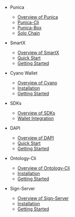 - Punica
  - [Overview of Punica](Punica/punica.md)
  - [Punica-Cli](Punica/punica-cli.md)
  - [Punica-Box](Punica/punica-box.md)
  - [Solo Chain](Punica/solo-chain.md)

- SmartX
  - [Overview of SmartX](SmartX/overview.md)
  - [Quick Start](SignSmartXServer/quickstart.md)
  - [Getting Started](SmartX/getting-started.md)

- Cyano Wallet
  - [Overview of Cyano](Cyano/overview.md)
  - [Installation](Cyano/installation.md)
  - [Getting Started](Cyano/getting-started.md)

- SDKs
  - [Overview of SDKs](SDKs/SDKs.md)
  - [Wallet Integration](SDKs/wallet-intergration.md)

- DAPI
  - [Overview of DAPI](dApi/overview.md)
  - [Quick Start](dApi/quickstart.md)
  - [Getting Started](dApi/getting-started.md)

- Ontology-Cli
  - [Overview of Ontology-Cli](OntologyCli/overview.md)
  - [Installation](OntologyCli/installation.md)
  - [Getting Started](OntologyCli/getting-started.md)

- Sign-Server
  - [Overview of Sign-Server](SignServer/overview.md)
  - [Installation](SignServer/installation.md)
  - [Getting Started](SignServer/getting-started.md)
